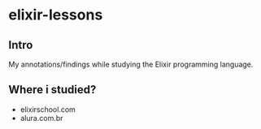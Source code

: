 # elixir-lessons

## Intro

My annotations/findings while studying the Elixir programming language.

## Where i studied?

- elixirschool.com
- alura.com.br
